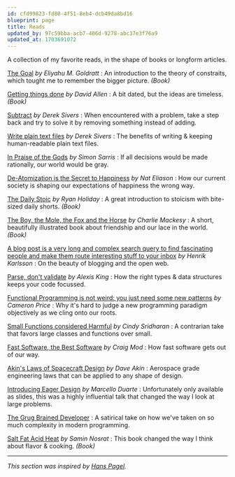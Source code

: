 ```yaml
---
id: cfd99823-fd80-4f51-8eb4-dcb49da8bd16
blueprint: page
title: Reads
updated_by: 97c59bba-acb7-406d-9278-abc37e3f76a9
updated_at: 1703691072
---
```

A collection of my favorite reads, in the shape of books or longform articles.

[The Goal](https://www.goodreads.com/book/show/113934.The_Goal) _by Eliyahu M. Goldratt_
: An introduction to the theory of constraits, which tought me to remember the bigger picture. _(Book)_

[Getting things done](https://www.goodreads.com/book/show/1633.Getting_Things_Done) _by David Allen_
: A bit dated, but the ideas are timeless. _(Book)_

[Subtract](https://sive.rs/subtract) _by Derek Sivers_
: When encountered with a problem, take a step back and try to solve it by removing something instead of adding.

[Write plain text files](https://sive.rs/plaintext) _by Derek Sivers_
: The benefits of writing & keeping human-readable plain text files.

[In Praise of the Gods](https://simonsarris.substack.com/p/in-praise-of-the-gods) _by Simon Sarris_
: If all decisions would be made rationally, our world would be gray.

[De-Atomization is the Secret to Happiness](https://blog.nateliason.com/p/de-atomization-is-the-secret-to-happiness) _by Nat Eliason_
: How our current society is shaping our expectations of happiness the wrong way.

[The Daily Stoic](https://www.goodreads.com/book/show/29093292-the-daily-stoic) _by Ryan Holiday_
: A great introduction to stoicism with bite-sized daily shorts. _(Book)_

[The Boy, the Mole, the Fox and the Horse](https://www.goodreads.com/book/show/43708884-the-boy-the-mole-the-fox-and-the-horse) _by Charlie Mackesy_
: A short, beautifully illustrated book about friendship and our lace in the world. _(Book)_

[A blog post is a very long and complex search query to find fascinating people and make them route interesting stuff to your inbox](https://www.henrikkarlsson.xyz/p/search-query) _by Henrik Karlsson_
: On the beauty of blogging and the open web.

[Parse, don't validate](https://lexi-lambda.github.io/blog/2019/11/05/parse-don-t-validate/) _by Alexis King_
: How the right types & data structures keeps your code focussed.

[Functional Programming is not weird: you just need some new patterns](https://medium.com/@cameronp/functional-programming-is-not-weird-you-just-need-some-new-patterns-7a9bf9dc2f77) _by Cameron Price_
: Why it's hard to judge a new programming paradigm objectively as we cling onto our roots.

[Small Functions considered Harmful](https://copyconstruct.medium.com/small-functions-considered-harmful-91035d316c29) _by Cindy Sridharan_
: A contrarian take that favors large classes and functions over small.

[Fast Software, the Best Software](https://craigmod.com/essays/fast_software/) _by Craig Mod_
: How fast software gets out of our way.

[Akin's Laws of Spacecraft Design](https://spacecraft.ssl.umd.edu/akins_laws.html) _by Dave Akin_
: Aerospace grade engineering laws that can be applied to any shape of design.

[Introducing Eager Design](https://www.slideshare.net/marcello.duarte/introducing-eager-design) _by Marcello Duarte_
: Unfortunately only available as slides, this was a highly influential talk that changed the way I look at large problems.

[The Grug Brained Developer](https://grugbrain.dev)
: A satirical take on how we've taken on so much complexity in modern programming.

[Salt Fat Acid Heat](https://www.goodreads.com/book/show/30753841-salt-fat-acid-heat) _by Samin Nosrat_
: This book changed the way I think about flavor & cooking. _(Book)_

---

_This section was inspired by [Hans Pagel](https://twitter.com/hanspagel/status/1584844209655549959)._